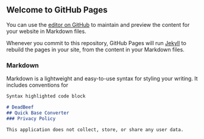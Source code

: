 ## Welcome to GitHub Pages

You can use the [editor on GitHub](https://github.com/mobleym/hello/edit/master/README.md) to maintain and preview the content for your website in Markdown files.

Whenever you commit to this repository, GitHub Pages will run [Jekyll](https://jekyllrb.com/) to rebuild the pages in your site, from the content in your Markdown files.

### Markdown

Markdown is a lightweight and easy-to-use syntax for styling your writing. It includes conventions for

```markdown
Syntax highlighted code block

# DeadBeef
## Quick Base Converter
### Privacy Policy

This application does not collect, store, or share any user data.

